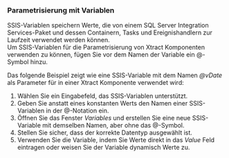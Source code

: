 ### Parametrisierung mit Variablen

SSIS-Variablen speichern Werte, die von einem SQL Server Integration Services-Paket und dessen Containern, Tasks und Ereignishandlern zur Laufzeit verwendet werden können.<br>
Um SSIS-Variablen für die Parametrisierung von Xtract Komponenten verwenden zu können, fügen Sie vor dem Namen der Variable ein @-Symbol hinzu.

Das folgende Beispiel zeigt wie eine SSIS-Variable mit dem Namen *@vDate* als Parameter für in einer Xtract Komponente verwendet wird:

1. Wählen Sie ein Eingabefeld, das SSIS-Variablen unterstützt.
2. Geben Sie anstatt eines konstanten Werts den Namen einer SSIS-Variablen in der @-Notation ein.
3. Öffnen Sie das Fenster *Variables* und erstellen Sie eine neue SSIS-Variable mit demselben Namen, aber ohne das @-Symbol.<br>
4. Stellen Sie sicher, dass der korrekte Datentyp ausgewählt ist.
5. Verwenden Sie die Variable, indem Sie Werte direkt in das *Value* Feld eintragen oder weisen Sie der Variable dynamisch Werte zu.

